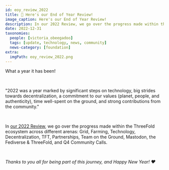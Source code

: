```yaml
---
id: eoy_review_2022
title: 💫 Here's our End of Year Review!
image_caption: Here's our End of Year Review!
description: In our 2022 Review, we go over the progress made within the ThreeFold ecosystem across different arenas - Grid, Farming, Technology, Decentralization, TFT, Partnerships, Team on the Ground, Mastodon, the Fediverse & ThreeFold, and Q4 Community Calls.
date: 2022-12-31
taxonomies:
  people: [victoria_obeegadoo]
  tags: [update, technology, news, community]
  news-category: [foundation]
extra:
  imgPath: eoy_review_2022.png
---
```


What a year it has been!

<br/>

"2022 was a year marked by significant steps on technology, big strides towards decentralization, a commitment to our values (planet, people, and authenticity), time well-spent on the ground, and strong contributions from the community."

<br/>

In [our 2022 Review](https://forum.threefold.io/t/heres-our-2022-review/3661), we go over the progress made within the ThreeFold ecosystem across different arenas: Grid, Farming, Technology, Decentralization, TFT, Partnerships, Team on the Ground, Mastodon, the Fediverse & ThreeFold, and Q4 Community Calls.

<br/>

_Thanks to you all for being part of this journey, and Happy New Year! ❤️_
